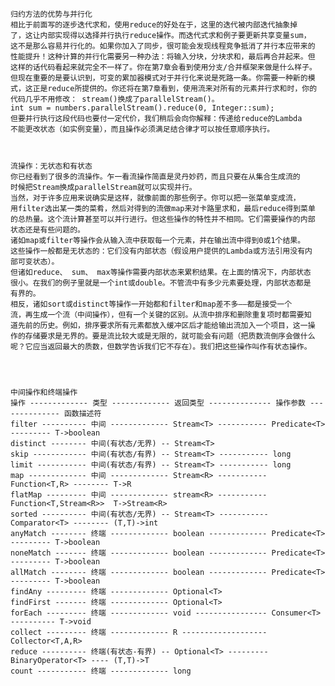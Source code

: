     
    归约方法的优势与并行化
    相比于前面写的逐步迭代求和，使用reduce的好处在于，这里的迭代被内部迭代抽象掉
    了，这让内部实现得以选择并行执行reduce操作。而迭代式求和例子要更新共享变量sum，
    这不是那么容易并行化的。如果你加入了同步，很可能会发现线程竞争抵消了并行本应带来的
    性能提升！这种计算的并行化需要另一种办法：将输入分块，分块求和，最后再合并起来。但
    这样的话代码看起来就完全不一样了。你在第7章会看到使用分支/合并框架来做是什么样子。
    但现在重要的是要认识到，可变的累加器模式对于并行化来说是死路一条。你需要一种新的模
    式，这正是reduce所提供的。你还将在第7章看到，使用流来对所有的元素并行求和时，你的
    代码几乎不用修改： stream()换成了parallelStream()。
    int sum = numbers.parallelStream().reduce(0, Integer::sum);
    但要并行执行这段代码也要付一定代价，我们稍后会向你解释：传递给reduce的Lambda
    不能更改状态（如实例变量），而且操作必须满足结合律才可以按任意顺序执行。
    
    
    
    流操作：无状态和有状态
    你已经看到了很多的流操作。乍一看流操作简直是灵丹妙药，而且只要在从集合生成流的
    时候把Stream换成parallelStream就可以实现并行。
    当然，对于许多应用来说确实是这样，就像前面的那些例子。你可以把一张菜单变成流，
    用filter选出某一类的菜肴，然后对得到的流做map来对卡路里求和，最后reduce得到菜单
    的总热量。这个流计算甚至可以并行进行。但这些操作的特性并不相同。它们需要操作的内部
    状态还是有些问题的。
    诸如map或filter等操作会从输入流中获取每一个元素，并在输出流中得到0或1个结果。
    这些操作一般都是无状态的：它们没有内部状态（假设用户提供的Lambda或方法引用没有内
    部可变状态）。
    但诸如reduce、 sum、 max等操作需要内部状态来累积结果。在上面的情况下，内部状态
    很小。在我们的例子里就是一个int或double。不管流中有多少元素要处理，内部状态都是
    有界的。
    相反，诸如sort或distinct等操作一开始都和filter和map差不多——都是接受一个
    流，再生成一个流（中间操作），但有一个关键的区别。从流中排序和删除重复项时都需要知
    道先前的历史。例如，排序要求所有元素都放入缓冲区后才能给输出流加入一个项目，这一操
    作的存储要求是无界的。要是流比较大或是无限的，就可能会有问题（把质数流倒序会做什么
    呢？它应当返回最大的质数，但数学告诉我们它不存在）。我们把这些操作叫作有状态操作。
    
    
    
    
    中间操作和终端操作
    操作 ------------- 类型 ------------- 返回类型 -------------- 操作参数 -------------- 函数描述符
    filter ---------- 中间 ------------- Stream<T> ----------- Predicate<T> --------- T->boolean
    distinct -------- 中间(有状态/无界) -- Stream<T>
    skip ------------ 中间(有状态/有界) -- Stream<T> ----------- long
    limit ----------- 中间(有状态/有界) -- Stream<T> ----------- long
    map ------------- 中间 ------------- Stream<R> ----------- Function<T,R> -------- T->R
    flatMap --------- 中间 ------------- stream<R> ----------- Function<T,Stream<R>>  T->Stream<R>
    sorted ---------- 中间(有状态/无界) -- Stream<T> ----------- Comparator<T> -------- (T,T)->int
    anyMatch -------- 终端 ------------- boolean ------------- Predicate<T> --------- T->boolean
    noneMatch ------- 终端 ------------- boolean ------------- Predicate<T> --------- T->boolean
    allMatch -------- 终端 ------------- boolean ------------- Predicate<T> --------- T->boolean
    findAny --------- 终端 ------------- Optional<T>
    findFirst ------- 终端 ------------- Optional<T>
    forEach --------- 终端 ------------- void ---------------- Consumer<T> ---------- T->void
    collect --------- 终端 ------------- R ------------------- Collector<T,A,R>
    reduce ---------- 终端(有状态-有界) -- Optional<T> --------- BinaryOperator<T> ---- (T,T)->T
    count ----------- 终端 ------------- long
    
    
    
    
    
    
    
    